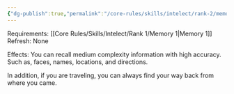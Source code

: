 ```yaml
---
{"dg-publish":true,"permalink":"/core-rules/skills/intelect/rank-2/memory-2/"}
---
```


Requirements: [[Core Rules/Skills/Intelect/Rank 1/Memory 1\|Memory 1]]
Refresh: None

Effects:
You can recall medium complexity information with high accuracy. Such as, faces, names, locations, and directions.

In addition, if you are traveling, you can always find your way back from where you came.



